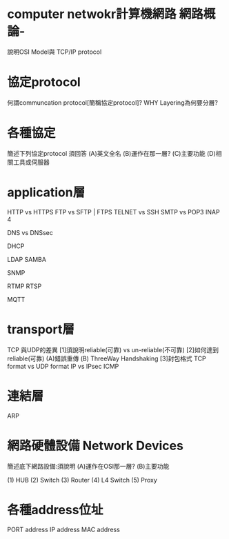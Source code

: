 # computer netwokr計算機網路 網路概論-
說明OSI Model與 TCP/IP protocol

# 協定protocol

何謂communcation protocol[簡稱協定protocol]?
WHY Layering為何要分層?

# 各種協定
簡述下列協定protocol
須回答
(A)英文全名
(B)運作在那一層?
(C)主要功能
(D)相關工具或伺服器

# application層
HTTP vs HTTPS
FTP vs SFTP | FTPS
TELNET vs SSH
SMTP vs POP3 INAP 4

DNS vs DNSsec

DHCP

LDAP
SAMBA

SNMP

RTMP RTSP

MQTT

# transport層
TCP 與UDP的差異
[1]須說明reliable(可靠) vs un-reliable(不可靠)
[2]如何達到reliable(可靠)
 (A)錯誤重傳
 (B) ThreeWay Handshaking
[3]封包格式 TCP format   vs UDP format 
IP vs IPsec
ICMP

# 連結層
ARP

# 網路硬體設備 Network Devices
簡述底下網路設備:須說明
(A)運作在OSI那一層?
(B)主要功能


(1) HUB
(2) Switch
(3) Router
(4) L4 Switch
(5) Proxy 

# 各種address位址
PORT address
IP address
MAC address
